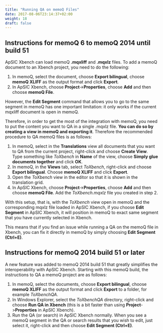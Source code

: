 ```yaml
---
title: "Running QA on memoQ Files"
date: 2017-08-06T23:14:37+02:00
weight: 18
draft: false
---
```


## Instructions for memoQ 6 to memoQ 2014 until build 51

ApSIC Xbench can load memoQ **.mqxliff** and **.mqxlz** files. To add a memoQ document to an Xbench project, you need to do the following:

1. In memoQ, select the document, choose **Export bilingual**, choose **memoQ XLIFF** as the output format and click **Export**.
2. In ApSIC Xbench, choose **Project**->**Properties**, choose **Add** and then choose **memoQ File**.

However, the **Edit Segment** command that allows you to go to the same segment in memoQ has one important limitation: it only works if the current mqxliff document is open in memoQ.

Therefore, in order to get the most of the integration with memoQ, you need to put the content you want to QA in a single .mqxlz file. **You can do so by creating a view in memoQ and exporting it**. Therefore the recommended procedure to QA memoQ files is as follows:

1. In memoQ, select in the **Translations** view all documents that you want to QA from the current project, right-click and choose **Create View**. Type something like *ToXbench* in **Name** of the view, choose **Simply glue documents together** and click **OK**.
2. In memoQ, in the **Views** tab, select *ToXbench*, right-click and choose **Export bilingual**. Choose **memoQ XLIFF** and click **Export**.
3. Open the *ToXbench* view in the editor so that it is shown in the translation grid.
4. In ApSIC Xbench, choose **Project**->**Properties**, choose **Add** and then choose **memoQ File**. Add the *ToXbench.mqxlz* file you created in step 2.

With this setup, that is, with the *ToXbench* view open in memoQ and the corresponding mqxlz file loaded in ApSIC Xbench, if you choose **Edit Segment** in ApSIC Xbench, it will position in memoQ to exact same segment that you have currently selected in Xbench.

This means that if you find an issue while running a QA on the memoQ file in Xbench, you can fix it directly in memoQ by simply choosing **Edit Segment (Ctrl+E)**.

## Instructions for memoQ 2014 build 51 or later

A new feature was added to memoQ 2014 build 51 that greatly simplifies the interoperability with ApSIC Xbench. Starting with this memoQ build, the instructions to QA a memoQ project are as follows:

1. In memoQ, select the documents, choose **Export bilingual**, choose **memoQ XLIFF** as the output format and click **Export** to a folder, for example *ToXbenchQA*.
2. In Windows Explorer, select the *ToXbenchQA* directory, right-click and choose **Run QA in Xbench** (this is a bit faster than using **Project**->**Properties** in ApSIC Xbench).
3. Run the QA (or search) in ApSIC Xbench normally. When you see a memoQ segment in the QA or search results that you wish to edit, just select it, right-click and then choose **Edit Segment (Ctrl+E)**.

